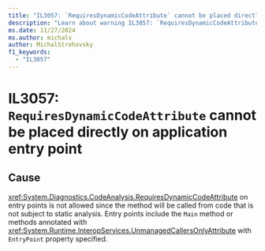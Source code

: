 ```yaml
---
title: "IL3057: `RequiresDynamicCodeAttribute` cannot be placed directly on application entry point"
description: "Learn about warning IL3057: `RequiresDynamicCodeAttribute` cannot be placed directly on application entry point"
ms.date: 11/27/2024
ms.author: michals
author: MichalStrehovsky
f1_keywords:
  - "IL3057"
---
```

# IL3057: `RequiresDynamicCodeAttribute` cannot be placed directly on application entry point

## Cause

<xref:System.Diagnostics.CodeAnalysis.RequiresDynamicCodeAttribute> on entry points is not allowed since the method will be called from code that is not subject to static analysis. Entry points include the `Main` method or methods annotated with <xref:System.Runtime.InteropServices.UnmanagedCallersOnlyAttribute> with `EntryPoint` property specified.
